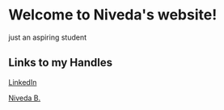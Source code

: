 # Welcome to Niveda's website!

just an aspiring student 

## **Links to my Handles**
[LinkedIn](https://www.linkedin.com/in/niveda-b/)

<script type="text/javascript" src="https://platform.linkedin.com/badges/js/profile.js" async defer></script>
<div class="LI-profile-badge"  data-version="v1" data-size="medium" data-locale="en_US" data-type="vertical" data-theme="light" data-vanity="niveda-b"><a class="LI-simple-link" href='https://ca.linkedin.com/in/niveda-b?trk=profile-badge'>Niveda B.</a></div>
